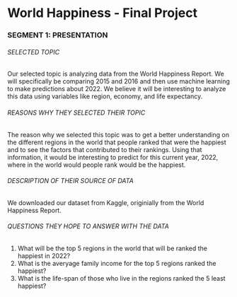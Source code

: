 # World Happiness - Final Project

### SEGMENT 1: PRESENTATION <br>
###### <i>SELECTED TOPIC</i>
Our selected topic is analyzing data from the World Happiness Report. We will specifically be comparing 2015 and 2016 and then use machine learning to make predictions about 2022. We believe it will be interesting to analyze this data using variables like region, economy, and life expectancy. 


###### <i>REASONS WHY THEY SELECTED THEIR TOPIC</i>
The reason why we selected this topic was to get a better understanding on the different regions in the world that people ranked that were the happiest and to see the factors that contributed to their rankings. Using that information, it would be interesting to predict for this current year, 2022, where in the world would people rank would be the happiest.



###### <i>DESCRIPTION OF THEIR SOURCE OF DATA</i>
We downloaded our dataset from Kaggle, originially from the World Happiness Report. 



###### <i>QUESTIONS THEY HOPE TO ANSWER WITH THE DATA</i>
1. What will be the top 5 regions in the world that will be ranked the happiest in 2022?
2. What is the averyage family income for the top 5 regions ranked the happiest?
3. What is the life-span of those who live in the regions ranked the 5 least happiest?
